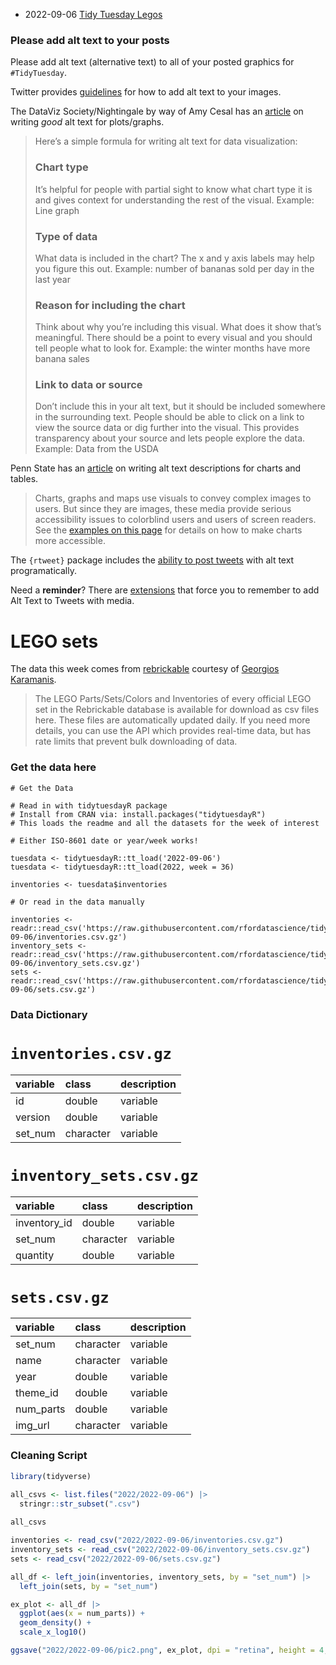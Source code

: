 * 2022-09-06 [Tidy Tuesday Legos](https://hardin47.github.io/TidyTuesday/2022-09-06/legos.html)


### Please add alt text to your posts

Please add alt text (alternative text) to all of your posted graphics for `#TidyTuesday`. 

Twitter provides [guidelines](https://help.twitter.com/en/using-twitter/picture-descriptions) for how to add alt text to your images.

The DataViz Society/Nightingale by way of Amy Cesal has an [article](https://medium.com/nightingale/writing-alt-text-for-data-visualization-2a218ef43f81) on writing _good_ alt text for plots/graphs.

> Here’s a simple formula for writing alt text for data visualization:
> ### Chart type
> It’s helpful for people with partial sight to know what chart type it is and gives context for understanding the rest of the visual.
> Example: Line graph
> ### Type of data
> What data is included in the chart? The x and y axis labels may help you figure this out.
> Example: number of bananas sold per day in the last year
> ### Reason for including the chart
> Think about why you’re including this visual. What does it show that’s meaningful. There should be a point to every visual and you should tell people what to look for.
> Example: the winter months have more banana sales
> ### Link to data or source
> Don’t include this in your alt text, but it should be included somewhere in the surrounding text. People should be able to click on a link to view the source data or dig further into the visual. This provides transparency about your source and lets people explore the data.
> Example: Data from the USDA

Penn State has an [article](https://accessibility.psu.edu/images/charts/) on writing alt text descriptions for charts and tables.

> Charts, graphs and maps use visuals to convey complex images to users. But since they are images, these media provide serious accessibility issues to colorblind users and users of screen readers. See the [examples on this page](https://accessibility.psu.edu/images/charts/) for details on how to make charts more accessible.

The `{rtweet}` package includes the [ability to post tweets](https://docs.ropensci.org/rtweet/reference/post_tweet.html) with alt text programatically.

Need a **reminder**? There are [extensions](https://chrome.google.com/webstore/detail/twitter-required-alt-text/fpjlpckbikddocimpfcgaldjghimjiik/related) that force you to remember to add Alt Text to Tweets with media.

# LEGO sets

The data this week comes from [rebrickable](https://rebrickable.com/downloads/) courtesy of [Georgios Karamanis](https://github.com/rfordatascience/tidytuesday/issues/455).

> The LEGO Parts/Sets/Colors and Inventories of every official LEGO set in the Rebrickable database is available for download as csv files here. These files are automatically updated daily. If you need more details, you can use the API which provides real-time data, but has rate limits that prevent bulk downloading of data.



### Get the data here

```{r}
# Get the Data

# Read in with tidytuesdayR package 
# Install from CRAN via: install.packages("tidytuesdayR")
# This loads the readme and all the datasets for the week of interest

# Either ISO-8601 date or year/week works!

tuesdata <- tidytuesdayR::tt_load('2022-09-06')
tuesdata <- tidytuesdayR::tt_load(2022, week = 36)

inventories <- tuesdata$inventories

# Or read in the data manually

inventories <- readr::read_csv('https://raw.githubusercontent.com/rfordatascience/tidytuesday/master/data/2022/2022-09-06/inventories.csv.gz')
inventory_sets <- readr::read_csv('https://raw.githubusercontent.com/rfordatascience/tidytuesday/master/data/2022/2022-09-06/inventory_sets.csv.gz')
sets <- readr::read_csv('https://raw.githubusercontent.com/rfordatascience/tidytuesday/master/data/2022/2022-09-06/sets.csv.gz')

```
### Data Dictionary

# `inventories.csv.gz`

|variable |class     |description |
|:--------|:---------|:-----------|
|id       |double    |variable    |
|version  |double    |variable    |
|set_num  |character |variable    |

# `inventory_sets.csv.gz`

|variable     |class     |description |
|:------------|:---------|:-----------|
|inventory_id |double    |variable    |
|set_num      |character |variable    |
|quantity     |double    |variable    |

# `sets.csv.gz`

|variable  |class     |description |
|:---------|:---------|:-----------|
|set_num   |character |variable    |
|name      |character |variable    |
|year      |double    |variable    |
|theme_id  |double    |variable    |
|num_parts |double    |variable    |
|img_url   |character |variable    |

### Cleaning Script

```r
library(tidyverse)

all_csvs <- list.files("2022/2022-09-06") |> 
  stringr::str_subset(".csv")
  
all_csvs

inventories <- read_csv("2022/2022-09-06/inventories.csv.gz")
inventory_sets <- read_csv("2022/2022-09-06/inventory_sets.csv.gz")
sets <- read_csv("2022/2022-09-06/sets.csv.gz")

all_df <- left_join(inventories, inventory_sets, by = "set_num") |>
  left_join(sets, by = "set_num") 

ex_plot <- all_df |> 
  ggplot(aes(x = num_parts)) +
  geom_density() +
  scale_x_log10()

ggsave("2022/2022-09-06/pic2.png", ex_plot, dpi = "retina", height = 4, width = 6)
```